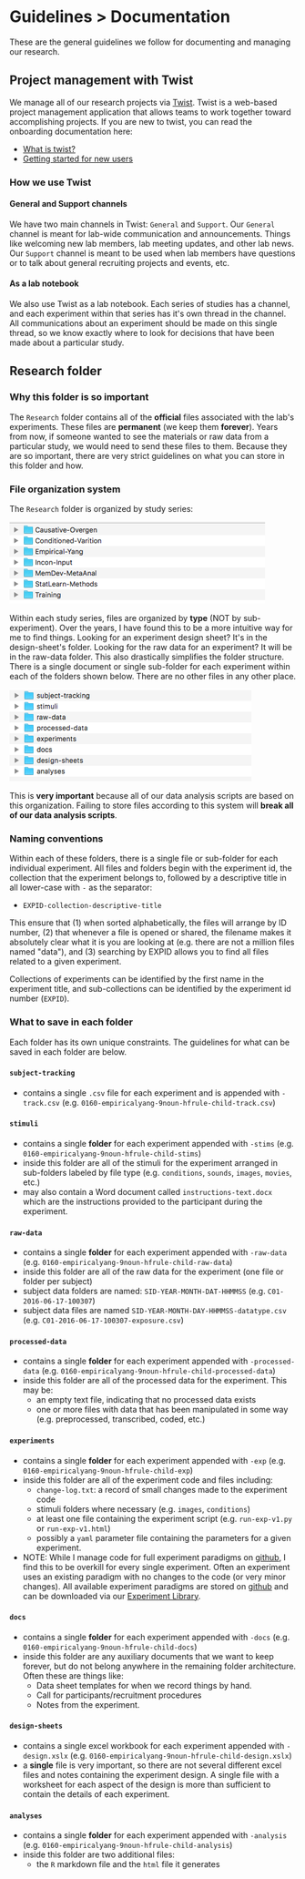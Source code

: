 # Guidelines > Documentation

These are the general guidelines we follow for documenting and managing our research.

<!-- toc -->

## Project management with Twist

We manage all of our research projects via [Twist](https://twist.zendesk.com/hc/en-us).  Twist is a web-based project management application that allows teams to work together toward accomplishing projects.  If you are new to twist, you can read the onboarding documentation here:

- [What is twist?](https://twist.zendesk.com/hc/en-us/articles/115003654609-What-is-Twist-)
- [Getting started for new users](https://twist.zendesk.com/hc/en-us/articles/115003645585-Getting-started-for-new-users)  

### How we use Twist

#### General and Support channels

We have two main channels in Twist: `General` and `Support`.  Our `General` channel is meant for lab-wide communication and announcements.  Things like welcoming new lab members, lab meeting updates, and other lab news.  Our `Support` channel is meant to be used when lab members have questions or to talk about general recruiting projects and events, etc.

#### As a lab notebook

We also use Twist as a lab notebook.  Each series of studies has a channel, and each experiment within that series has it's own thread in the channel.  All communications about an experiment should be made on this single thread, so we know exactly where to look for decisions that have been made about a particular study.


## Research folder

### Why this folder is so important

The `Research` folder contains all of the **official** files associated with the lab's experiments.  These files are **permanent** (we keep them **forever**).  Years from now, if someone wanted to see the materials or raw data from a particular study, we would need to send these files to them.  Because they are so important, there are very strict guidelines on what you can store in this folder and how.

### File organization system

The `Research` folder is organized by study series:

![Screenshot of research folder](../static/images/research-folder-screenshot-2.png)

Within each study series, files are organized by **type** (NOT by sub-experiment).  Over the years, I have found this to be a more intuitive way for me to find things.  Looking for an experiment design sheet? It's in the design-sheet's folder.  Looking for the raw data for an experiment? It will be in the raw-data folder.  This also drastically simplifies the folder structure.  There is a single document or single sub-folder for each experiment within each of the folders shown below.  There are no other files in any other place.

![Screenshot of research folder](../static/images/research-folder-screenshot.png)

This is **very important** because all of our data analysis scripts are based on this organization. Failing to store files according to this system will **break all of our data analysis scripts**.


### Naming conventions

Within each of these folders, there is a single file or sub-folder for each individual experiment.  All files and folders begin with the experiment id, the collection that the experiment belongs to, followed by a descriptive title in all lower-case with `-` as the separator:

- `EXPID-collection-descriptive-title`

This ensure that (1) when sorted alphabetically, the files will arrange by ID number, (2) that whenever a file is opened or shared, the filename makes it absolutely clear what it is you are looking at (e.g. there are not a million files named "data"), and (3) searching by EXPID allows you to find all files related to a given experiment.

Collections of experiments can be identified by the first name in the experiment title, and sub-collections can be identified by the experiment id number (`EXPID`).  

### What to save in each folder

Each folder has its own unique constraints.  The guidelines for what can be saved in each folder are below.

#### `subject-tracking`

- contains a single `.csv` file for each experiment and is appended with `-track.csv` (e.g. `0160-empiricalyang-9noun-hfrule-child-track.csv`)

#### `stimuli`

- contains a single **folder** for each experiment appended with `-stims` (e.g. `0160-empiricalyang-9noun-hfrule-child-stims`)
- inside this folder are all of the stimuli for the experiment arranged in sub-folders labeled by file type (e.g. `conditions`, `sounds`, `images`, `movies`, etc.)
- may also contain a Word document called `instructions-text.docx` which are the instructions provided to the participant during the experiment.

#### `raw-data`

- contains a single **folder** for each experiment appended with `-raw-data` (e.g. `0160-empiricalyang-9noun-hfrule-child-raw-data`)
- inside this folder are all of the raw data for the experiment (one file or folder per subject)
- subject data folders are named: `SID-YEAR-MONTH-DAT-HHMMSS` (e.g. `C01-2016-06-17-100307`)
- subject data files are named `SID-YEAR-MONTH-DAY-HHMMSS-datatype.csv` (e.g. `C01-2016-06-17-100307-exposure.csv`)

#### `processed-data`

- contains a single **folder** for each experiment appended with `-processed-data` (e.g. `0160-empiricalyang-9noun-hfrule-child-processed-data`)
- inside this folder are all of the processed data for the experiment.  This may be:
    - an empty text file, indicating that no processed data exists
    - one or more files with data that has been manipulated in some way (e.g. preprocessed, transcribed, coded, etc.)

#### `experiments`

- contains a single **folder** for each experiment appended with `-exp` (e.g. `0160-empiricalyang-9noun-hfrule-child-exp`)
- inside this folder are all of the experiment code and files including:
    - `change-log.txt`: a record of small changes made to the experiment code
    - stimuli folders where necessary (e.g. `images`, `conditions`)
    - at least one file containing the experiment script (e.g. `run-exp-v1.py` or `run-exp-v1.html`)
    - possibly a `yaml` parameter file containing the parameters for a given experiment.
- NOTE: While I manage code for full experiment paradigms on [github](https://github.com/kschuler), I find this to be overkill for every single experiment.  Often an experiment uses an existing paradigm with no changes to the code (or very minor changes).  All available experiment paradigms are stored on [github](https://github.com/kschuler) and can be downloaded via our [Experiment Library](../experiment-library/exp-lib-intro.md).

#### `docs`

- contains a single **folder** for each experiment appended with `-docs` (e.g. `0160-empiricalyang-9noun-hfrule-child-docs`)
- inside this folder are any auxiliary documents that we want to keep forever, but do not belong anywhere in the remaining folder architecture.  Often these are things like:
    - Data sheet templates for when we record things by hand.
    - Call for participants/recruitment procedures
    - Notes from the experiment.

#### `design-sheets`

- contains a single excel workbook for each experiment appended with `-design.xslx` (e.g. `0160-empiricalyang-9noun-hfrule-child-design.xslx`)
- a **single** file is very important, so there are not several different excel files and notes containing the experiment design.  A single file with a worksheet for each aspect of the design is more than sufficient to contain the details of each experiment.

#### `analyses`

- contains a single **folder** for each experiment appended with `-analysis` (e.g. `0160-empiricalyang-9noun-hfrule-child-analysis`)
- inside this folder are two additional files:
    - the `R` markdown file and the `html` file it generates

